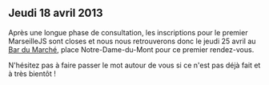 ## Jeudi 18 avril 2013

<p>
  Après une longue phase de consultation, les inscriptions pour le premier
  MarseilleJS sont closes et nous nous retrouverons donc le jeudi 25 avril
  au <a href="http://goo.gl/maps/YYmGr">Bar du Marché</a>, place
  Notre-Dame-du-Mont pour ce premier rendez-vous.
</p>
<p>
  N'hésitez pas à faire passer le mot autour de vous si ce n'est pas déjà
  fait et à très bientôt !
</p>
